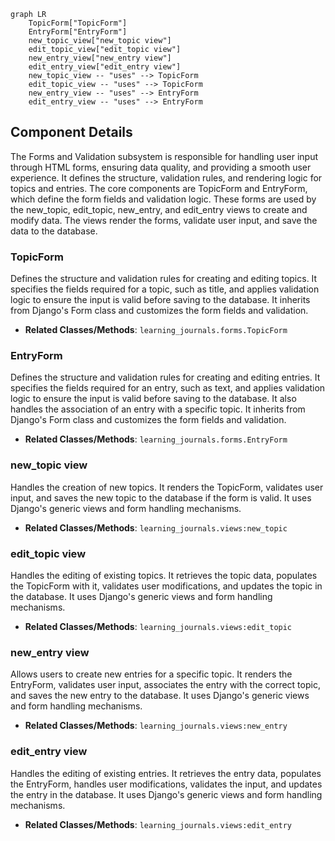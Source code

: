 ```mermaid
graph LR
    TopicForm["TopicForm"]
    EntryForm["EntryForm"]
    new_topic_view["new_topic view"]
    edit_topic_view["edit_topic view"]
    new_entry_view["new_entry view"]
    edit_entry_view["edit_entry view"]
    new_topic_view -- "uses" --> TopicForm
    edit_topic_view -- "uses" --> TopicForm
    new_entry_view -- "uses" --> EntryForm
    edit_entry_view -- "uses" --> EntryForm
```

## Component Details

The Forms and Validation subsystem is responsible for handling user input through HTML forms, ensuring data quality, and providing a smooth user experience. It defines the structure, validation rules, and rendering logic for topics and entries. The core components are TopicForm and EntryForm, which define the form fields and validation logic. These forms are used by the new_topic, edit_topic, new_entry, and edit_entry views to create and modify data. The views render the forms, validate user input, and save the data to the database.

### TopicForm
Defines the structure and validation rules for creating and editing topics. It specifies the fields required for a topic, such as title, and applies validation logic to ensure the input is valid before saving to the database. It inherits from Django's Form class and customizes the form fields and validation.
- **Related Classes/Methods**: `learning_journals.forms.TopicForm`

### EntryForm
Defines the structure and validation rules for creating and editing entries. It specifies the fields required for an entry, such as text, and applies validation logic to ensure the input is valid before saving to the database. It also handles the association of an entry with a specific topic. It inherits from Django's Form class and customizes the form fields and validation.
- **Related Classes/Methods**: `learning_journals.forms.EntryForm`

### new_topic view
Handles the creation of new topics. It renders the TopicForm, validates user input, and saves the new topic to the database if the form is valid. It uses Django's generic views and form handling mechanisms.
- **Related Classes/Methods**: `learning_journals.views:new_topic`

### edit_topic view
Handles the editing of existing topics. It retrieves the topic data, populates the TopicForm with it, validates user modifications, and updates the topic in the database. It uses Django's generic views and form handling mechanisms.
- **Related Classes/Methods**: `learning_journals.views:edit_topic`

### new_entry view
Allows users to create new entries for a specific topic. It renders the EntryForm, validates user input, associates the entry with the correct topic, and saves the new entry to the database. It uses Django's generic views and form handling mechanisms.
- **Related Classes/Methods**: `learning_journals.views:new_entry`

### edit_entry view
Handles the editing of existing entries. It retrieves the entry data, populates the EntryForm, handles user modifications, validates the input, and updates the entry in the database. It uses Django's generic views and form handling mechanisms.
- **Related Classes/Methods**: `learning_journals.views:edit_entry`
